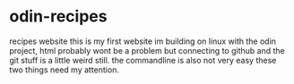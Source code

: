 # odin-recipes
recipes website
this is my first website im building on linux with the odin project, html probably wont be a problem but connecting to github and the git stuff is a little weird still.
the commandline is also not very easy these two things need my attention.